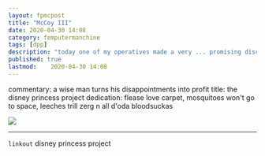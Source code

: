 ```yaml
---
layout: fpmcpost
title: "McCoy III"
date: 2020-04-30 14:08
category: femputermanchine
tags: [dpp]
description: "today one of my operatives made a very ... promising discovery"
published: true
lastmod:	2020-04-30 14:08
---
```


commentary: a wise man turns his disappointments into profit
title: the disney princess project
dedication: flease love carpet, mosquitoes won't go to space, leeches trill zerg n all d'oda bloodsuckas

<img src="{{ site.url }}/assets/img/dpp-00.jpg" />

*****

`linkout`
disney princess project
